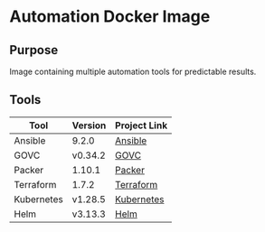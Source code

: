 # Automation Docker Image

## Purpose

Image containing multiple automation tools for predictable results.

## Tools

| Tool          | Version   | Project Link                                                                 |
|---------------|-----------|------------------------------------------------------------------------------|
| Ansible       | 9.2.0     | [Ansible](https://github.com/ansible/ansible)                                |
| GOVC          | v0.34.2   | [GOVC](https://github.com/vmware/govmomi/tree/master/govc)                   |
| Packer        | 1.10.1    | [Packer](https://github.com/hashicorp/packer)                                |
| Terraform     | 1.7.2     | [Terraform](https://github.com/hashicorp/terraform)                          |
| Kubernetes    | v1.28.5   | [Kubernetes](https://github.com/kubernetes/kubernetes)                       |
| Helm          | v3.13.3   | [Helm](https://github.com/helm/helm)                                         |

